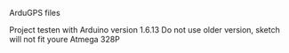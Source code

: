 ArduGPS files

Project testen with Arduino version 1.6.13
Do not use older version, sketch will not fit youre Atmega 328P
